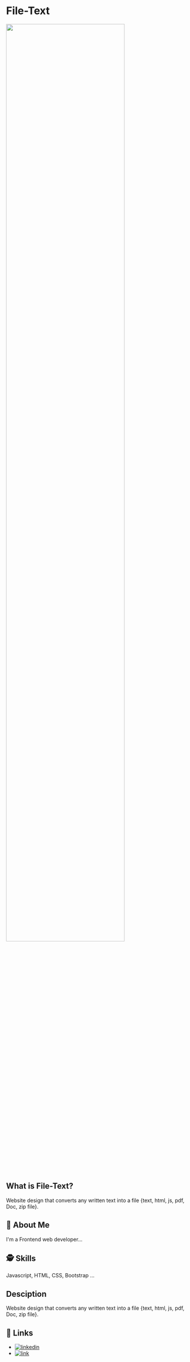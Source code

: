 # File-Text

<img align="center" width="80%" src="https://github.com/Mohamed20a/React-Weather-App/blob/main/public/icon/file.png">

## What is File-Text?
Website design that converts any written text into a file {text, html, js, pdf, Doc, zip file}.

## 🚀 About Me
I'm a Frontend web developer...

  
## 🕵️‍ Skills
Javascript, HTML, CSS, Bootstrap ...

## Desciption
Website design that converts any written text into a file {text, html, js, pdf, Doc, zip file}.

## 🔗 Links

- [![linkedin](https://img.shields.io/badge/linkedin-0A66C2?style=for-the-badge&logo=linkedin&logoColor=white)](https://www.linkedin.com/in/mohamed-ahmed-bb358b239/)
- [![link](https://img.shields.io/badge/link-green?style=for-the-badge&logo=link&logoColor=black)](https://text-file.netlify.app)
